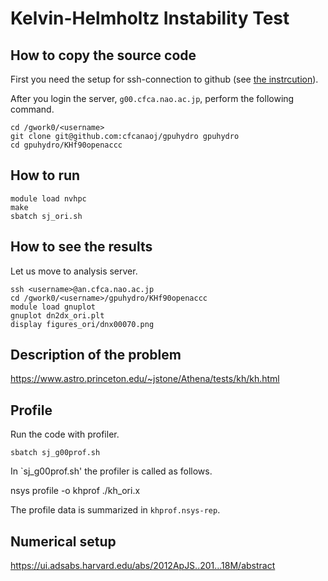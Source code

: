 # Kelvin-Helmholtz Instability Test

## How to copy the source code
First you need the setup for ssh-connection to github (see [the instrcution](../HowToUseGithub.md)).

After you login the server, `g00.cfca.nao.ac.jp`, perform the following command.
    
    cd /gwork0/<username>
    git clone git@github.com:cfcanaoj/gpuhydro gpuhydro
    cd gpuhydro/KHf90openaccc
    

## How to run

	module load nvhpc
	make
	sbatch sj_ori.sh

## How to see the results
Let us move to analysis server.

    ssh <username>@an.cfca.nao.ac.jp
    cd /gwork0/<username>/gpuhydro/KHf90openaccc
    module load gnuplot
    gnuplot dn2dx_ori.plt
    display figures_ori/dnx00070.png

## Description of the problem

https://www.astro.princeton.edu/~jstone/Athena/tests/kh/kh.html

## Profile
Run the code with profiler.

    sbatch sj_g00prof.sh

In `sj_g00prof.sh' the profiler is called as follows. 
   
   nsys profile -o khprof ./kh_ori.x
   
The profile data is summarized in `khprof.nsys-rep`.

## Numerical setup

https://ui.adsabs.harvard.edu/abs/2012ApJS..201...18M/abstract



